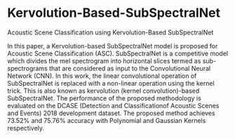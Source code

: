 # Kervolution-Based-SubSpectralNet
Acoustic Scene Classification using Kervolution-Based SubSpectralNet

In this paper, a Kervolution-based SubSpectralNet model is proposed for Acoustic Scene Classification (ASC). SubSpectralNet is a competitive model which divides the mel spectrogram into horizontal slices termed as sub-spectrograms that are considered as input to the Convolutional Neural Network (CNN). In 
this work, the linear convolutional operation of SubSpectralNet is replaced with a non-linear operation using the kernel trick. 
This is also known as kervolution (kernel convolution)-based SubSpectralNet. The performance of the proposed methodology is evaluated on the DCASE (Detection and Classificationof Acoustic Scenes and Events) 2018 development dataset. The proposed method achieves 73.52% and 75.76% accuracy with Polynomial and Gaussian Kernels respectively.
